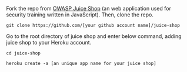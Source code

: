 Fork the repo from [OWASP Juice Shop](https://github.com/juice-shop/juice-shop) (an web application used for security training written in JavaScript). Then, clone the repo.

`git clone https://github.com/[your github account name]/juice-shop`

Go to the root directory of juice shop and enter below command, adding juice shop to your Heroku account.

`cd juice-shop`

`heroku create -a [an unique app name for your juice shop]`






